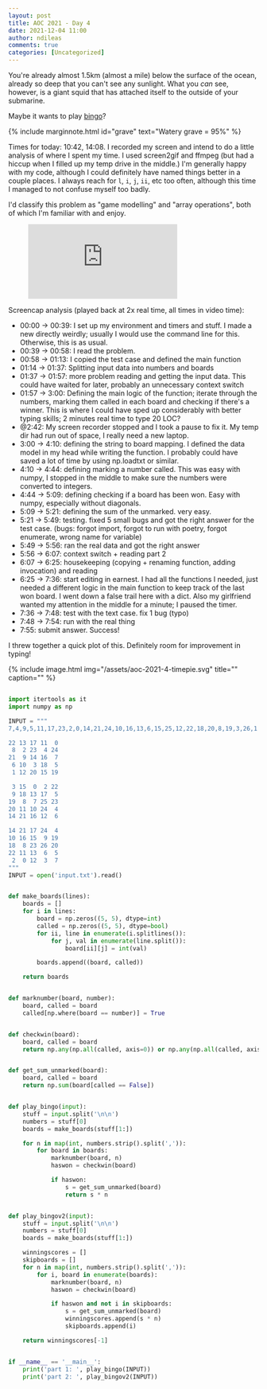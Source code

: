 ```yaml
---
layout: post
title: AOC 2021 - Day 4
date: 2021-12-04 11:00
author: ndileas
comments: true
categories: [Uncategorized]
---
```


<div class="aoc">
<p>You're already almost 1.5km (almost a mile) below the surface of the ocean, already so deep that you can't see any sunlight. What you <em>can</em> see, however, is a giant squid that has attached itself to the outside of your submarine.</p>

<p>Maybe it wants to play <a href="https://en.wikipedia.org/wiki/Bingo_(American_version)" target="_blank">bingo</a>?</p>
</div>

{% include marginnote.html 
    id="grave"
    text="Watery grave = 95%" %}

Times for today: 10:42, 14:08. I recorded my screen and intend to do a little analysis of where I spent my time. I used screen2gif and ffmpeg (but had a hiccup when I filled up my temp drive in the middle.) I'm generally happy with my code, although I could definitely have named things better in a couple places. I always reach for `l`, `i`, `j`, `ii`, etc too often, although this time I managed to not confuse myself too badly. 

I'd classify this problem as "game modelling" and "array operations", both of which I'm familiar with and enjoy.

<figure class="iframe-wrapper"><iframe src="https://www.youtube.com/embed/n8QMtUvImDc" title="YouTube video player" frameborder="0" allow="accelerometer; autoplay; clipboard-write; encrypted-media; gyroscope; picture-in-picture" allowfullscreen></iframe></figure>

Screencap analysis (played back at 2x real time, all times in video time):

 - 00:00 -> 00:39: I set up my environment and timers and stuff. I made a new directly weirdly; usually I would use the command line for this. Otherwise, this is as usual.
 - 00:39 -> 00:58: I read the problem. 
 - 00:58 -> 01:13: I copied the test case and defined the main function
 - 01:14 -> 01:37: Splitting input data into numbers and boards
 - 01:37 -> 01:57: more problem reading and getting the input data. This could have waited for later, probably an unnecessary context switch
 - 01:57 -> 3:00: Defining the main logic of the function; iterate through the numbers, marking them called in each board and checking if there's a winner. This is where I could have sped up considerably with better typing skills; 2 minutes real time to type 20 LOC?
 - @2:42: My screen recorder stopped and I took a pause to fix it. My temp dir had run out of space, I really need a new laptop.
 - 3:00 -> 4:10: defining the string to board mapping. I defined the data model in my head while writing the function. I probably could have saved a lot of time by using np.loadtxt or similar.
 - 4:10 -> 4:44: defining marking a number called. This was easy with numpy, I stopped in the middle to make sure the numbers were converted to integers.
 - 4:44 -> 5:09: defining checking if a board has been won. Easy with numpy, especially without diagonals.
 - 5:09 -> 5:21: defining the sum of the unmarked. very easy. 
 - 5:21 -> 5:49: testing. fixed 5 small bugs and got the right answer for the test case. (bugs: forgot import, forgot to run with poetry, forgot enumerate, wrong name for variable)
 - 5:49 -> 5:56: ran the real data and got the right answer
 - 5:56 -> 6:07: context switch + reading part 2
 - 6:07 -> 6:25: housekeeping (copying + renaming function, adding invocation) and reading 
 -  6:25 -> 7:36: start editing in earnest. I had all the functions I needed, just needed a different logic in the main function to keep track of the last won board. I went down a false trail here with a dict. Also my girlfriend wanted my attention in the middle for a minute; I paused the timer.
 -  7:36 -> 7:48: test with the text case. fix 1 bug (typo)
 - 7:48 ->  7:54: run with the real thing
 - 7:55: submit answer. Success!


I threw together a quick plot of this. Definitely room for improvement in typing!

{% include image.html 
    img="/assets/aoc-2021-4-timepie.svg" 
    title="" 
    caption=""
    %}


```python

import itertools as it
import numpy as np

INPUT = """
7,4,9,5,11,17,23,2,0,14,21,24,10,16,13,6,15,25,12,22,18,20,8,19,3,26,1

22 13 17 11  0
 8  2 23  4 24
21  9 14 16  7
 6 10  3 18  5
 1 12 20 15 19

 3 15  0  2 22
 9 18 13 17  5
19  8  7 25 23
20 11 10 24  4
14 21 16 12  6

14 21 17 24  4
10 16 15  9 19
18  8 23 26 20
22 11 13  6  5
 2  0 12  3  7
"""
INPUT = open('input.txt').read()


def make_boards(lines):
    boards = []
    for i in lines:
        board = np.zeros((5, 5), dtype=int)
        called = np.zeros((5, 5), dtype=bool)
        for ii, line in enumerate(i.splitlines()):
            for j, val in enumerate(line.split()):
                board[ii][j] = int(val)

        boards.append((board, called))

    return boards


def marknumber(board, number):
    board, called = board
    called[np.where(board == number)] = True


def checkwin(board):
    board, called = board
    return np.any(np.all(called, axis=0)) or np.any(np.all(called, axis=1))


def get_sum_unmarked(board):
    board, called = board
    return np.sum(board[called == False])


def play_bingo(input):
    stuff = input.split('\n\n')
    numbers = stuff[0]
    boards = make_boards(stuff[1:])

    for n in map(int, numbers.strip().split(',')):
        for board in boards:
            marknumber(board, n)
            haswon = checkwin(board)

            if haswon:
                s = get_sum_unmarked(board)
                return s * n


def play_bingov2(input):
    stuff = input.split('\n\n')
    numbers = stuff[0]
    boards = make_boards(stuff[1:])

    winningscores = []
    skipboards = []
    for n in map(int, numbers.strip().split(',')):
        for i, board in enumerate(boards):
            marknumber(board, n)
            haswon = checkwin(board)

            if haswon and not i in skipboards:
                s = get_sum_unmarked(board)
                winningscores.append(s * n)
                skipboards.append(i)

    return winningscores[-1]


if __name__ == '__main__':
    print('part 1: ', play_bingo(INPUT))
    print('part 2: ', play_bingov2(INPUT))

```